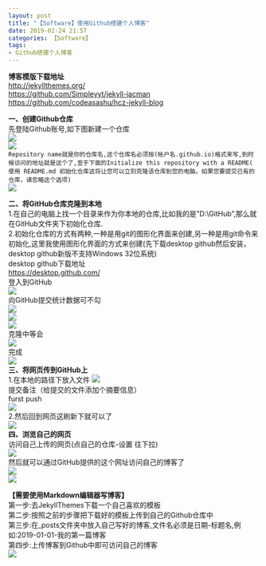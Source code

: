 ```yaml
---
layout: post
title: "【Software】使用Github搭建个人博客"
date: 2019-02-24 21:57
categories: 【Software】
tags:
- Github搭建个人博客
---
```

**博客模版下载地址**  
<http://jekyllthemes.org/>  
<https://github.com/Simpleyyt/jekyll-jacman>  
<https://github.com/codeasashu/hcz-jekyll-blog>  

**一、创建Github仓库**  
先登陆Github账号,如下图新建一个仓库  
![](http://r.photo.store.qq.com/psb?/57f6398e-db93-428d-8871-6d2527ad188f/tmAY1*Uz4Bv*DCDMg1UA5prkQdNhvbSqzH8eGixu4KY!/o/dDYBAAAAAAAA&ek=1&kp=1&pt=0&bo=qwJsAasCbAEDEDU!&tl=1&su=044720545&tm=1553403600&sce=0-12-12&rf=2-9)  
![](http://r.photo.store.qq.com/psb?/57f6398e-db93-428d-8871-6d2527ad188f/Gwbkp2XqrxRugyLAEdRooXO7La.eGhpfI96OgryK66I!/o/dDYBAAAAAAAA&ek=1&kp=1&pt=0&bo=egJSAXoCUgEDEDU!&tl=1&su=028536049&tm=1553403600&sce=0-12-12&rf=2-9)  
`Repository name就是你的仓库名,这个仓库名必须按(帐户名.github.io)格式来写,到时候访问的地址就是这个了,至于下面的Initialize this repository with a README( 使用 README.md 初始化仓库这将让您可以立刻克隆该仓库到您的电脑。如果您要提交已有的仓库，请忽略这个选项)`  
![](http://r.photo.store.qq.com/psb?/57f6398e-db93-428d-8871-6d2527ad188f/qa0AWqGcOyEpRRovsf6vNPtYdYhTmPWtZvhdyobwfl8!/o/dL4AAAAAAAAA&ek=1&kp=1&pt=0&bo=VgXYAlYF2AIDIAU!&tl=1&su=021208833&tm=1553403600&sce=0-12-12&rf=2-9)  

**二、将GitHub仓库克隆到本地**  
1.在自己的电脑上找一个目录来作为你本地的仓库,比如我的是”D:\GitHub”,那么就在GitHub文件夹下初始化仓库.  
2.初始化仓库的方式有两种,一种是用git的图形化界面来创建,另一种是用git命令来初始化,这里我使用图形化界面的方式来创建(先下载desktop github然后安装，desktop github新版不支持Windows 32位系统)  
desktop github下载地址  
<https://desktop.github.com/>  
登入到GitHub  
![](http://r.photo.store.qq.com/psb?/57f6398e-db93-428d-8871-6d2527ad188f/vQMvgZ7pfIjDE.MzZsaGcfewu3JSXJO11eJF.nyvPHE!/o/dL8AAAAAAAAA&ek=1&kp=1&pt=0&bo=vwOVAr8DlQIDMBU!&tl=1&su=0182371809&tm=1553403600&sce=0-12-12&rf=2-9)  
向GitHub提交统计数据可不勾  
![](http://r.photo.store.qq.com/psb?/57f6398e-db93-428d-8871-6d2527ad188f/3eP6kBUk7CBSk6SLUf9CZycRKQBf7*5YJEzrxrbq2GI!/o/dFMBAAAAAAAA&ek=1&kp=1&pt=0&bo=wgOVAsIDlQIDMBU!&tl=1&su=0110439745&tm=1553403600&sce=0-12-12&rf=2-9)  
![](http://r.photo.store.qq.com/psb?/57f6398e-db93-428d-8871-6d2527ad188f/HSuIxscKJqTIjyvDtQQnbndT5ui030UeV17KKEkS3TU!/o/dMIAAAAAAAAA&ek=1&kp=1&pt=0&bo=VgXXAlYF1wIDEDU!&tl=1&su=017684945&tm=1553403600&sce=0-12-12&rf=2-9)  
![](http://r.photo.store.qq.com/psb?/57f6398e-db93-428d-8871-6d2527ad188f/rUJA*MjAXmz.RE.GTWNHsJ9HdRrej6ehuqEedjScIAU!/o/dDQBAAAAAAAA&ek=1&kp=1&pt=0&bo=8gSgAvIEoAIDIAU!&tl=1&su=0205845697&tm=1553403600&sce=0-12-12&rf=2-9)  
克隆中等会  
![](http://r.photo.store.qq.com/psb?/57f6398e-db93-428d-8871-6d2527ad188f/EWV5ilSfUz.*MBff6P*t6GbkoRYdM*WDjMZjJ*fRf8g!/o/dL8AAAAAAAAA&ek=1&kp=1&pt=0&bo=VgXYAlYF2AIDEDU!&tl=1&su=0159959169&tm=1553403600&sce=0-12-12&rf=2-9)  
完成  
![](http://r.photo.store.qq.com/psb?/57f6398e-db93-428d-8871-6d2527ad188f/H8bG5Ein8awOph0KkJsylp6qT8Q9XU9MqXj481JdISU!/o/dL8AAAAAAAAA&ek=1&kp=1&pt=0&bo=VgXUAlYF1AIDEDU!&tl=1&su=0230474961&tm=1553403600&sce=0-12-12&rf=2-9)  
**三、将网页传到GitHub上**  
1.在本地的路径下放入文件
![](http://r.photo.store.qq.com/psb?/57f6398e-db93-428d-8871-6d2527ad188f/CyAjfqukp1304o7bIVzBC.rOYddUrXSzAdM23JaVf2U!/o/dL8AAAAAAAAA&ek=1&kp=1&pt=0&bo=2gJcAtoCXAIDEDU!&tl=1&su=0263285937&tm=1553403600&sce=0-12-12&rf=2-9)  
提交备注（给提交的文件添加个摘要信息）  
furst push  
![](http://r.photo.store.qq.com/psb?/57f6398e-db93-428d-8871-6d2527ad188f/pvI3WikkaVH1QgeLzXMEPNVwyCZOTfNe2xhHQyXiqog!/o/dL8AAAAAAAAA&ek=1&kp=1&pt=0&bo=VgXYAlYF2AIDEDU!&tl=1&su=0129619153&tm=1553403600&sce=0-12-12&rf=2-9)  
2.然后回到网页这刷新下就可以了  
![](http://r.photo.store.qq.com/psb?/57f6398e-db93-428d-8871-6d2527ad188f/it7SSmFD0VZwvyDJFYtilXimfk*HRs8d50*T.d*sONM!/o/dDQBAAAAAAAA&ek=1&kp=1&pt=0&bo=VgXUAlYF1AIDEDU!&tl=1&su=0214101793&tm=1553403600&sce=0-12-12&rf=2-9)  
**四、浏览自己的网页**  
访问自己上传的网页(点自己的仓库-设置  往下拉)  
![](http://r.photo.store.qq.com/psb?/57f6398e-db93-428d-8871-6d2527ad188f/2dAtNdcTecMw7gPAjjeNzkxdCQcoWN3UMUZhe9HrjWg!/o/dL8AAAAAAAAA&ek=1&kp=1&pt=0&bo=8QOjAPEDowADEDU!&tl=1&su=0232018353&tm=1553403600&sce=0-12-12&rf=2-9)  
然后就可以通过GitHub提供的这个网址访问自己的博客了  
![](http://r.photo.store.qq.com/psb?/57f6398e-db93-428d-8871-6d2527ad188f/VJ0fICRzY43ZK591.anx8zfW3sMyNS7VLH0C4VtomAY!/o/dFQBAAAAAAAA&ek=1&kp=1&pt=0&bo=wAL7AMAC.wADEDU!&tl=1&su=0268041425&tm=1553403600&sce=0-12-12&rf=2-9)  
![](http://r.photo.store.qq.com/psb?/57f6398e-db93-428d-8871-6d2527ad188f/.DCDzaYjz8f17vCeRiWeAHcC33QOwk4l1K4fGbrk5ak!/o/dL4AAAAAAAAA&ek=1&kp=1&pt=0&bo=VgXaAlYF2gIDEDU!&tl=1&su=0166572849&tm=1553403600&sce=0-12-12&rf=2-9)  


**【需要使用Markdown编辑器写博客】**  
第一步:去JekyllThemes下载一个自己喜欢的模板  
第二步:按照之前的步骤把下载好的模板上传到自己的Github仓库中  
第三步:在_posts文件夹中放入自己写好的博客,文件名必须是日期-标题名,例如:2019-01-01-我的第一篇博客  
第四步:上传博客到Github中即可访问自己的博客  
![](http://r.photo.store.qq.com/psb?/57f6398e-db93-428d-8871-6d2527ad188f/dV0FGUcNRaFWFKAAsldsvxZ7wFjL93nalP5vWHUWa6c!/o/dLkAAAAAAAAA&ek=1&kp=1&pt=0&bo=2wO1AdsDtQEDEDU!&tl=1&su=0119672833&tm=1553403600&sce=0-12-12&rf=2-9)